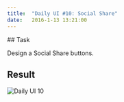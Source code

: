 ```yaml
---
title:  "Daily UI #10: Social Share"
date:   2016-1-13 13:21:00
---
```


##<i class="fa fa-pencil-square-o"></i> Task

Design a Social Share buttons.

<div class="simple-gal-container">
<h2><i class="fa fa-picture-o"></i> Result</h2>
<img src="http://i.imgur.com/j7qaPu0.png" alt="Daily UI 10">
</div>
